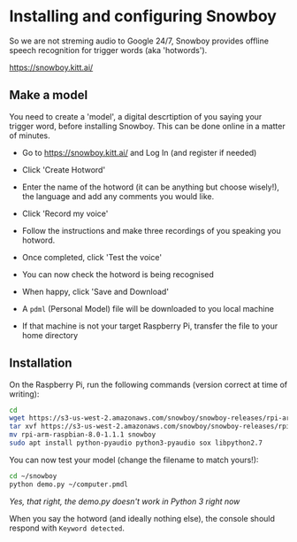 # Installing and configuring Snowboy

So we are not streming audio to Google 24/7, Snowboy provides offline speech
recognition for trigger words (aka 'hotwords').

<https://snowboy.kitt.ai/>

## Make a model

You need to create a 'model', a digital descrtiption of you saying your trigger word, before
installing Snowboy. This can be done online in a matter of minutes.

- Go to <https://snowboy.kitt.ai/> and Log In (and register if needed)

- Click 'Create Hotword'

- Enter the name of the hotword (it can be anything but choose wisely!), the language
  and add any comments you would like.

- Click 'Record my voice'

- Follow the instructions and make three recordings of you speaking you hotword.

- Once completed, click 'Test the voice'

- You can now check the hotword is being recognised

- When happy, click 'Save and Download'

- A `pdml` (Personal Model) file will be downloaded to you local machine

- If that machine is not your target Raspberry Pi, transfer the file to your
  home directory

## Installation

On the Raspberry Pi, run the following commands (version correct at time of writing):

```bash
cd
wget https://s3-us-west-2.amazonaws.com/snowboy/snowboy-releases/rpi-arm-raspbian-8.0-1.1.1.tar.bz2
tar xvf https://s3-us-west-2.amazonaws.com/snowboy/snowboy-releases/rpi-arm-raspbian-8.0-1.1.1.tar.bz2d
mv rpi-arm-raspbian-8.0-1.1.1 snowboy
sudo apt install python-pyaudio python3-pyaudio sox libpython2.7
```

You can now test your model (change the filename to match yours!):

```bash
cd ~/snowboy
python demo.py ~/computer.pmdl
```

_Yes, that right, the demo.py doesn't work in Python 3 right now_

When you say the hotword (and ideally nothing else), the console should respond with `Keyword detected`.
